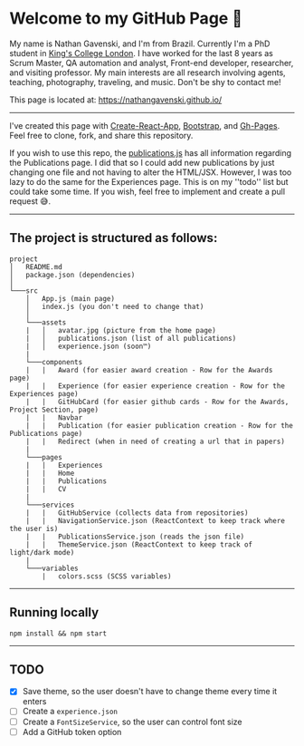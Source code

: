 # Welcome to my GitHub Page 👋

My name is Nathan Gavenski, and I'm from Brazil. Currently I'm a PhD student in [King's College London](https://www.kcl.ac.uk/). I have worked for the last 8 years as Scrum Master, QA automation and analyst, Front-end developer, researcher, and visiting professor. My main interests are all research involving agents, teaching, photography, traveling, and music. Don't be shy to contact me!

This page is located at: https://nathangavenski.github.io/

---

I've created this page with [Create-React-App](https://create-react-app.dev/), [Bootstrap](https://getbootstrap.com/), and [Gh-Pages](https://github.com/tschaub/gh-pages). Feel free to clone, fork, and share this repository.

If you wish to use this repo, the [publications.js](https://github.com/NathanGavenski/NathanGavenski.github.io/blob/master/src/assets/publications.json) has all information regarding the Publications page. I did that so I could add new publications by just changing one file and not having to alter the HTML/JSX. However, I was too lazy to do the same for the Experiences page. This is on my ''todo'' list but could take some time. If you wish, feel free to implement and create a pull request 😅.

---

## The project is structured as follows:

```
project
│   README.md
│   package.json (dependencies)    
│
└───src
    │   App.js (main page)
    │   index.js (you don't need to change that)
    │
    └───assets
    |   │   avatar.jpg (picture from the home page)
    |   │   publications.json (list of all publications)
    |   │   experience.json (soon™)
    |
    └───components
    |   |   Award (for easier award creation - Row for the Awards page)
    |   |   Experience (for easier experience creation - Row for the Experiences page)
    |   |   GitHubCard (for easier github cards - Row for the Awards, Project Section, page)
    |   |   Navbar
    |   |   Publication (for easier publication creation - Row for the Publications page)
    |   |   Redirect (when in need of creating a url that in papers)
    |
    └───pages
    |   |   Experiences
    |   |   Home
    |   |   Publications
    |   |   CV
    |
    └───services
    |   |   GitHubService (collects data from repositories)
    |   |   NavigationService.json (ReactContext to keep track where the user is)
    |   |   PublicationsService.json (reads the json file)
    |   |   ThemeService.json (ReactContext to keep track of light/dark mode)
    |
    └───variables
        |   colors.scss (SCSS variables)

```

---

## Running locally

```
npm install && npm start
```

---

## TODO

- [X] Save theme, so the user doesn't have to change theme every time it enters
- [ ] Create a `experience.json`
- [ ] Create a `FontSizeService`, so the user can control font size
- [ ] Add a GitHub token option
